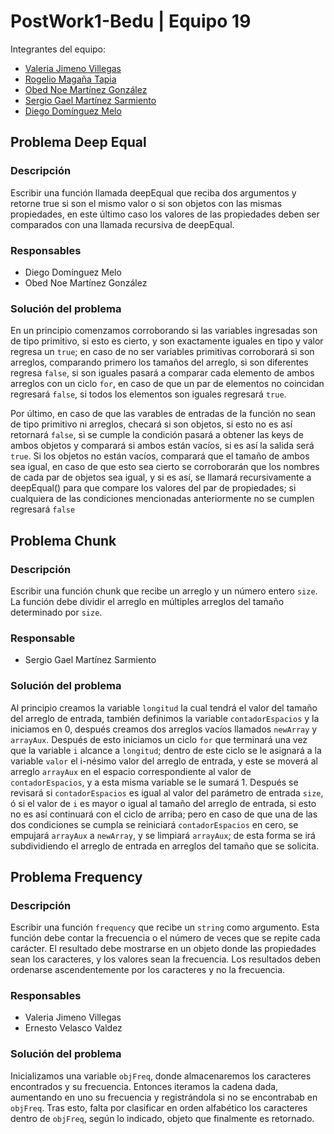 # PostWork1-Bedu | Equipo 19

Integrantes del equipo:

- [Valeria Jimeno Villegas](https://github.com/valjime95)
- [Rogelio Magaña Tapia](https://github.com/MaganaRogelio)
- [Obed Noe Martínez González](https://github.com/SupaStar)
- [Sergio Gael Martínez Sarmiento](https://github.com/Searge1357)
- [Diego Domínguez Melo](https://github.com/POWRFULCOW89)

## Problema Deep Equal

### Descripción

Escribir una función llamada deepEqual que reciba dos argumentos y retorne true si son el mismo valor o si son objetos con las mismas propiedades, en este último caso los valores de las propiedades deben ser comparados con una llamada recursiva de deepEqual.

### Responsables

- Diego Domínguez Melo
- Obed Noe Martínez González

### Solución del problema

En un principio comenzamos corroborando si las  variables ingresadas son de tipo primitivo, si esto es cierto, y son exactamente iguales en tipo y valor regresa un `true`; en caso de no ser variables primitivas corroborará si son arreglos, comparando primero los tamaños del arreglo, si son diferentes regresa `false`, si son iguales pasará a comparar cada elemento de ambos arreglos con un ciclo `for`, en caso de que un par de elementos no coincidan regresará `false`, si todos los elementos son iguales regresará `true`.

Por último, en caso de que las varables de entradas de la función no sean de tipo primitivo ni arreglos, checará si son objetos, si esto no es así retornará `false`, si se cumple la condición pasará a obtener las keys de ambos objetos y comparará si ambos están vacíos, si es así la salida será `true`. Si los objetos no están vacíos, comparará que el tamaño de ambos sea igual, en caso de que esto sea cierto se corroborarán que los nombres de cada par de objetos sea igual, y si es así, se llamará recursivamente a deepEqual() para que compare los valores del par de propiedades; si cualquiera de las condiciones mencionadas anteriormente no se cumplen regresará `false`

## Problema Chunk

### Descripción

Escribir una función chunk que recibe un arreglo y un número entero `size`. La función debe dividir el arreglo en múltiples arreglos del tamaño determinado por `size`.

### Responsable

- Sergio Gael Martínez Sarmiento

### Solución del problema

Al principio creamos la variable `longitud` la cual tendrá el valor del tamaño del arreglo de entrada, también definimos la variable `contadorEspacios` y la iniciamos en 0, después creamos dos arreglos vacíos llamados `newArray` y `arrayAux`. Después de esto iniciamos un ciclo `for` que terminará una vez que la variable `i` alcance a `longitud`; dentro de este ciclo se le asignará a la variable `valor` el i-nésimo valor del arreglo de entrada, y este se moverá al arreglo `arrayAux` en el espacio correspondiente al valor de `contadorEspacios`, y a esta misma variable se le sumará 1. Después se revisará si `contadorEspacios` es igual al valor del parámetro de entrada `size`, ó si el valor de `i` es mayor o igual al tamaño del arreglo de entrada, si esto no es así continuará con el ciclo de arriba; pero en caso de que una de las dos condiciones se cumpla se reiniciará `contadorEspacios` en cero, se empujará `arrayAux` a `newArray`, y se limpiará `arrayAux`; de esta forma se irá subdividiendo el arreglo de entrada en arreglos del tamaño que se solicita.

## Problema Frequency

### Descripción

Escribir una función `frequency` que recibe un `string` como argumento. Esta función debe contar la frecuencia o el número de veces que se repite cada carácter. El resultado debe mostrarse en un objeto donde las propiedades sean los caracteres, y los valores sean la frecuencia. Los resultados deben ordenarse ascendentemente por los caracteres y no la frecuencia.

### Responsables

- Valeria Jimeno Villegas
- Ernesto Velasco Valdez

### Solución del problema

Inicializamos una variable `objFreq`, donde almacenaremos los caracteres encontrados y su frecuencia. Entonces iteramos la cadena dada, aumentando en uno su frecuencia y registrándola si no se encontrabab en `objFreq`. Tras esto, falta por clasificar en orden alfabético los caracteres dentro de `objFreq`, según lo indicado, objeto que finalmente es retornado.